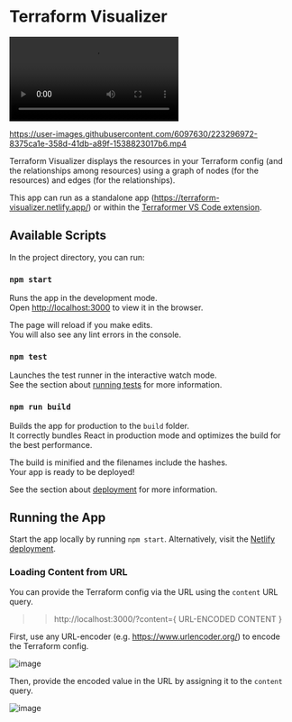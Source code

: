 # Terraform Visualizer

<video controls>
  <source src="https://user-images.githubusercontent.com/6097630/223296972-8375ca1e-358d-41db-a89f-1538823017b6.mp4" type="video/mp4">
  Your browser does not support the video tag.
</video>

https://user-images.githubusercontent.com/6097630/223296972-8375ca1e-358d-41db-a89f-1538823017b6.mp4

Terraform Visualizer displays the resources in your Terraform config (and the relationships among resources)
using a graph of nodes (for the resources) and edges (for the relationships).

This app can run as a standalone app (https://terraform-visualizer.netlify.app/) or within the
[Terraformer VS Code extension](https://marketplace.visualstudio.com/items?itemName=fchieze.terraformer).

## Available Scripts

In the project directory, you can run:

### `npm start`

Runs the app in the development mode.\
Open [http://localhost:3000](http://localhost:3000) to view it in the browser.

The page will reload if you make edits.\
You will also see any lint errors in the console.

### `npm test`

Launches the test runner in the interactive watch mode.\
See the section about [running tests](https://facebook.github.io/create-react-app/docs/running-tests) for more information.

### `npm run build`

Builds the app for production to the `build` folder.\
It correctly bundles React in production mode and optimizes the build for the best performance.

The build is minified and the filenames include the hashes.\
Your app is ready to be deployed!

See the section about [deployment](https://facebook.github.io/create-react-app/docs/deployment) for more information.

## Running the App

Start the app locally by running `npm start`. Alternatively, visit the [Netlify deployment](https://terraform-visualizer.netlify.app/).

### Loading Content from URL

You can provide the Terraform config via the URL using the `content` URL query.

>> http://localhost:3000/?content={ URL-ENCODED CONTENT }

First, use any URL-encoder (e.g. https://www.urlencoder.org/) to encode the Terraform config.

![image](https://user-images.githubusercontent.com/6097630/218086422-91116d68-b186-43f7-b14e-8383e58c5cdb.png)

Then, provide the encoded value in the URL by assigning it to the `content` query.

![image](https://user-images.githubusercontent.com/6097630/218087143-6eae9448-ff25-4cc9-8c06-ad3582277dc5.png)

